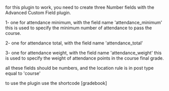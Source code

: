 for this plugin to work, you need to create three Number fields with the Advanced Custom Field plugin.

1- one for attendance minimum, with the field name 'attendance_minimum'
this is used to specify the minimum number of attendance to pass the course.

2- one for attendance total, with the field name 'attendance_total'

3- one for attendance weight, with the field name 'attendance_weight'
this is used to specify the weight of attendance points in the course final grade.

all these fields should be numbers, and the location rule is in post type equal to 'course'

to use the plugin use the shortcode [gradebook]
